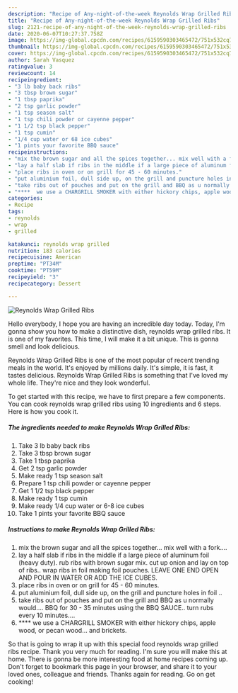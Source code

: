 ```yaml
---
description: "Recipe of Any-night-of-the-week Reynolds Wrap Grilled Ribs"
title: "Recipe of Any-night-of-the-week Reynolds Wrap Grilled Ribs"
slug: 2121-recipe-of-any-night-of-the-week-reynolds-wrap-grilled-ribs
date: 2020-06-07T10:27:37.758Z
image: https://img-global.cpcdn.com/recipes/6159590303465472/751x532cq70/reynolds-wrap-grilled-ribs-recipe-main-photo.jpg
thumbnail: https://img-global.cpcdn.com/recipes/6159590303465472/751x532cq70/reynolds-wrap-grilled-ribs-recipe-main-photo.jpg
cover: https://img-global.cpcdn.com/recipes/6159590303465472/751x532cq70/reynolds-wrap-grilled-ribs-recipe-main-photo.jpg
author: Sarah Vasquez
ratingvalue: 3
reviewcount: 14
recipeingredient:
- "3 lb baby back ribs"
- "3 tbsp brown sugar"
- "1 tbsp paprika"
- "2 tsp garlic powder"
- "1 tsp season salt"
- "1 tsp chili powder or cayenne pepper"
- "1 1/2 tsp black pepper"
- "1 tsp cumin"
- "1/4 cup water or 68 ice cubes"
- "1 pints your favorite BBQ sauce"
recipeinstructions:
- "mix the brown sugar and all the spices together... mix well with a fork...."
- "lay a half slab if ribs in the middle if a large piece of aluminum foil (heavy duty).  rub ribs with brown sugar mix.  cut up onion and lay on top of ribs..  wrap ribs in foil making foil pouches.  LEAVE ONE END OPEN AND POUR IN WATER OR ADD THE ICE CUBES."
- "place ribs in oven or on grill for 45 - 60 minutes."
- "put aluminium foil, dull side up, on the grill and puncture holes in foil .."
- "take ribs out of pouches and put on the grill and BBQ as u normally would....  BBQ for 30 - 35 minutes using the BBQ SAUCE.. turn rubs every 10 minutes...."
- "****  we use a CHARGRILL SMOKER with either hickory chips, apple wood, or pecan wood... and brickets."
categories:
- Recipe
tags:
- reynolds
- wrap
- grilled

katakunci: reynolds wrap grilled 
nutrition: 183 calories
recipecuisine: American
preptime: "PT34M"
cooktime: "PT59M"
recipeyield: "3"
recipecategory: Dessert

---
```



![Reynolds Wrap Grilled Ribs](https://img-global.cpcdn.com/recipes/6159590303465472/751x532cq70/reynolds-wrap-grilled-ribs-recipe-main-photo.jpg)

Hello everybody, I hope you are having an incredible day today. Today, I'm gonna show you how to make a distinctive dish, reynolds wrap grilled ribs. It is one of my favorites. This time, I will make it a bit unique. This is gonna smell and look delicious.



Reynolds Wrap Grilled Ribs is one of the most popular of recent trending meals in the world. It's enjoyed by millions daily. It's simple, it is fast, it tastes delicious. Reynolds Wrap Grilled Ribs is something that I've loved my whole life. They're nice and they look wonderful.


To get started with this recipe, we have to first prepare a few components. You can cook reynolds wrap grilled ribs using 10 ingredients and 6 steps. Here is how you cook it.

<!--inarticleads1-->

##### The ingredients needed to make Reynolds Wrap Grilled Ribs:

1. Take 3 lb baby back ribs
1. Take 3 tbsp brown sugar
1. Take 1 tbsp paprika
1. Get 2 tsp garlic powder
1. Make ready 1 tsp season salt
1. Prepare 1 tsp chili powder or cayenne pepper
1. Get 1 1/2 tsp black pepper
1. Make ready 1 tsp cumin
1. Make ready 1/4 cup water or 6-8 ice cubes
1. Take 1 pints your favorite BBQ sauce




<!--inarticleads2-->

##### Instructions to make Reynolds Wrap Grilled Ribs:

1. mix the brown sugar and all the spices together... mix well with a fork....
1. lay a half slab if ribs in the middle if a large piece of aluminum foil (heavy duty).  rub ribs with brown sugar mix.  cut up onion and lay on top of ribs..  wrap ribs in foil making foil pouches.  LEAVE ONE END OPEN AND POUR IN WATER OR ADD THE ICE CUBES.
1. place ribs in oven or on grill for 45 - 60 minutes.
1. put aluminium foil, dull side up, on the grill and puncture holes in foil ..
1. take ribs out of pouches and put on the grill and BBQ as u normally would....  BBQ for 30 - 35 minutes using the BBQ SAUCE.. turn rubs every 10 minutes....
1. ****  we use a CHARGRILL SMOKER with either hickory chips, apple wood, or pecan wood... and brickets.




So that is going to wrap it up with this special food reynolds wrap grilled ribs recipe. Thank you very much for reading. I'm sure you will make this at home. There is gonna be more interesting food at home recipes coming up. Don't forget to bookmark this page in your browser, and share it to your loved ones, colleague and friends. Thanks again for reading. Go on get cooking!
